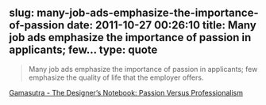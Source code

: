 slug: many-job-ads-emphasize-the-importance-of-passion
date: 2011-10-27 00:26:10
title: Many job ads emphasize the importance of passion in applicants; few...
type: quote
---

> Many job ads emphasize the importance of passion in applicants; few emphasize the quality of life that the employer offers.

[Gamasutra - The Designer’s Notebook: Passion Versus Professionalism](http://www.gamasutra.com/view/feature/6523/the_designers_notebook_passion_.php?print=1)
